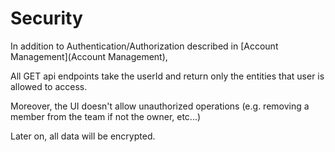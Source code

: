 # Security

In addition to Authentication/Authorization described in [Account Management](Account Management),

All GET api endpoints take the userId and return only the entities that user is allowed to access.

Moreover, the UI doesn't allow unauthorized operations (e.g. removing a member from the team if not the owner, etc...)

Later on, all data will be encrypted.